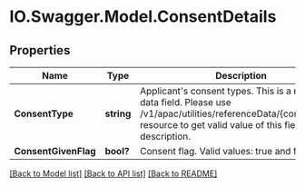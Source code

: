 # IO.Swagger.Model.ConsentDetails
## Properties

Name | Type | Description | Notes
------------ | ------------- | ------------- | -------------
**ConsentType** | **string** | Applicant&#x27;s consent types. This is a reference data field. Please use /v1/apac/utilities/referenceData/{consentType} resource to get valid value of this field with description. | 
**ConsentGivenFlag** | **bool?** | Consent flag. Valid values: true and false | 

[[Back to Model list]](../README.md#documentation-for-models) [[Back to API list]](../README.md#documentation-for-api-endpoints) [[Back to README]](../README.md)

